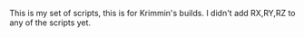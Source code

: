 This is my set of scripts, this is for Krimmin's builds.
I didn't add RX,RY,RZ to any of the scripts yet.
